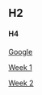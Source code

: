 
## H2
#### H4

[Google](https://www.google.com)

[Week 1](https://github.com/DanteJones/Directory/blob/master/Week%201)

[Week 2](https://github.com/DanteJones/Directory/blob/master/Week%202)
